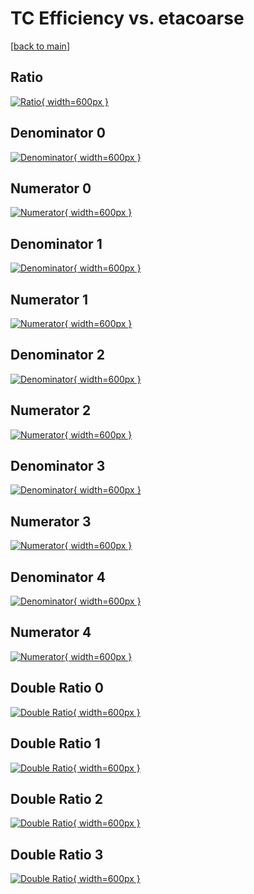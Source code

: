 # TC Efficiency vs. etacoarse

[[back to main](./)]



## Ratio

[![Ratio](../mtv/var/TC_xtr_0_0_eff_etacoarse.png){ width=600px }](../mtv/var/TC_xtr_0_0_eff_etacoarse.pdf)

## Denominator 0

[![Denominator](../mtv/den/TC_xtr_0_0_eff_etacoarse_den0.png){ width=600px }](../mtv/den/TC_xtr_0_0_eff_etacoarse_den0.pdf)

## Numerator 0

[![Numerator](../mtv/num/TC_xtr_0_0_eff_etacoarse_num0.png){ width=600px }](../mtv/num/TC_xtr_0_0_eff_etacoarse_num0.pdf)

## Denominator 1

[![Denominator](../mtv/den/TC_xtr_0_0_eff_etacoarse_den1.png){ width=600px }](../mtv/den/TC_xtr_0_0_eff_etacoarse_den1.pdf)

## Numerator 1

[![Numerator](../mtv/num/TC_xtr_0_0_eff_etacoarse_num1.png){ width=600px }](../mtv/num/TC_xtr_0_0_eff_etacoarse_num1.pdf)

## Denominator 2

[![Denominator](../mtv/den/TC_xtr_0_0_eff_etacoarse_den2.png){ width=600px }](../mtv/den/TC_xtr_0_0_eff_etacoarse_den2.pdf)

## Numerator 2

[![Numerator](../mtv/num/TC_xtr_0_0_eff_etacoarse_num2.png){ width=600px }](../mtv/num/TC_xtr_0_0_eff_etacoarse_num2.pdf)

## Denominator 3

[![Denominator](../mtv/den/TC_xtr_0_0_eff_etacoarse_den3.png){ width=600px }](../mtv/den/TC_xtr_0_0_eff_etacoarse_den3.pdf)

## Numerator 3

[![Numerator](../mtv/num/TC_xtr_0_0_eff_etacoarse_num3.png){ width=600px }](../mtv/num/TC_xtr_0_0_eff_etacoarse_num3.pdf)

## Denominator 4

[![Denominator](../mtv/den/TC_xtr_0_0_eff_etacoarse_den4.png){ width=600px }](../mtv/den/TC_xtr_0_0_eff_etacoarse_den4.pdf)

## Numerator 4

[![Numerator](../mtv/num/TC_xtr_0_0_eff_etacoarse_num4.png){ width=600px }](../mtv/num/TC_xtr_0_0_eff_etacoarse_num4.pdf)

## Double Ratio 0

[![Double Ratio](../mtv/ratio/TC_xtr_0_0_eff_etacoarse_ratio0.png){ width=600px }](../mtv/ratio/TC_xtr_0_0_eff_etacoarse_ratio0.pdf)

## Double Ratio 1

[![Double Ratio](../mtv/ratio/TC_xtr_0_0_eff_etacoarse_ratio1.png){ width=600px }](../mtv/ratio/TC_xtr_0_0_eff_etacoarse_ratio1.pdf)

## Double Ratio 2

[![Double Ratio](../mtv/ratio/TC_xtr_0_0_eff_etacoarse_ratio2.png){ width=600px }](../mtv/ratio/TC_xtr_0_0_eff_etacoarse_ratio2.pdf)

## Double Ratio 3

[![Double Ratio](../mtv/ratio/TC_xtr_0_0_eff_etacoarse_ratio3.png){ width=600px }](../mtv/ratio/TC_xtr_0_0_eff_etacoarse_ratio3.pdf)


